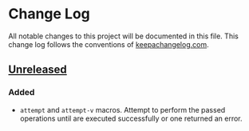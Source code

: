 # Change Log

All notable changes to this project will be documented in this file.
This change log follows the conventions of
[keepachangelog.com](http://keepachangelog.com/).

## [Unreleased]

### Added

*   `attempt` and `attempt-v` macros. Attempt to perform the passed operations
     until are executed successfully or one returned an error.

[Unreleased]: https://github.com/fhofherr/clj-result/master
